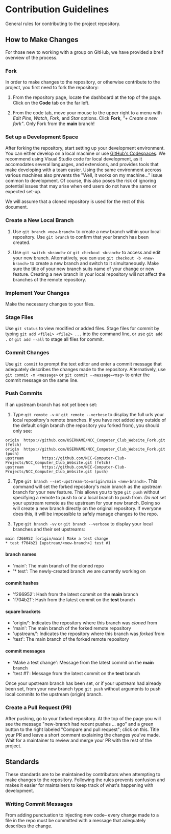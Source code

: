 # Contribution Guidelines
General rules for contributing to the project repository.

## How to Make Changes
For those new to working with a group on GitHub, we have provided a breif overview of the process.
### Fork
In order to make changes to the repository, or otherwise contribute to the project, you first need to fork the repository: 

1. From the repository page, locate the dashboard at the top of the page. Click on the **Code** tab on the far left.

2. From the code tab, move your mouse to the upper right to a menu with *Edit Pins*, *Watch*, *Fork,* and *Star* options. Click **Fork**, *"+ Create a new fork"*. Only Fork from the **main** branch!

### Set up a Development Space
After forking the repository, start setting up your development environment. You can either develop on a local machine or use [GitHub's Codespaces](https://docs.github.com/en/codespaces). We recommend using Visual Studio code for local development, as it accomodates several languages, and extensions, and provides tools that make developing with a team easier. Using the same environment accross various machines also prevents the "Well, it works on my machine..." issue common to development. Of course, this also poses the risk of ignoring potential issues that may arise when end users do not have the same or expected set-up.

We will assume that a cloned repository is used for the rest of this document.

### Create a New Local Branch
1. Use `git branch <new-branch>` to create a new branch within your local repository. Use `git branch` to confirm that your branch has been created.

2. Use `git switch <branch>` or `git checkout <branch>` to access and edit your new branch. Alternatively, you can use `git checkout -b <new-branch>` to create a new branch and switch to it simultaneously. Make sure the title of your new branch suits name of your change or new feature. Creating a new branch in your local repository will not affect the branches of the remote repository.

### Implement Your Changes
Make the necessary changes to your files.

### Stage Files
Use `git status` to view modified or added files. Stage files for commit by typing `git add <file1> <file2> ...` into the command line, or use `git add .` or `git add --all` to stage all files for commit.

### Commit Changes
Use `git commit` to prompt the text editor and enter a commit message that adequately describes the changes made to the repository. Alternatively, use `git commit -m <message>` or `git commit --message=<msg>` to enter the commit message on the same line.

### Push Commits
If an upstream branch has not yet been set:

1. Type `git remote -v` or `git remote --verbose` to display the full urls your local repository's remote branches. If you have not added any outside of the default origin branch (the repository you forked from), you should only see: 

```
origin  https://github.com/USERNAME/NCC_Computer_Club_Website_Fork.git (fetch)
origin  https://github.com/USERNAME/NCC_Computer_Club_Website_Fork.git (push)
upstream        https://github.com/NCC-Computer-Club-Projects/NCC_Computer_Club_Website.git (fetch)
upstream        https://github.com/NCC-Computer-Club-Projects/NCC_Computer_Club_Website.git (push)
```

2. Type `git branch --set-upstream-to=origin/main <new-branch>`. This command will set the forked repository's main branch as the upstream branch for your new feature. This allows you to type `git push` without specifying a remote to push to or a local branch to push from. *Do not* set your upstream remote as the upstream for your new branch. Doing so will create a new branch directly on the original repository. If everyone does this, it will be impossible to safely manage changes to the repo.

3. Type `git branch -vv` or `git branch --verbose` to display your local branches and their set upstreams:

```
main f266952 [origin/main] Make a test change
* test f704b21 [upstream/<new-branch>] test #1
```

#### branch names
* 'main': The main branch of the cloned repo
* '* test': The newly-created branch we are currently working on

#### commit hashes
* 'f266952': Hash from the latest commit on the **main** branch
* 'f704b21': Hash from the latest commit on the **test** branch

#### square brackets
* 'origin/': Indicates the repository where this branch was *cloned* from
* 'main': The main branch of the forked remote repository
* 'upstream/': Indicates the repository where this branch was *forked* from
* 'test': The main branch of the forked remote repository

#### commit messages
* 'Make a test change': Message from the latest commit on the **main** branch
* 'test #1': Message from the latest commit on the **test** branch

Once your upstream branch has been set, or if your upstream had already been set, from your new branch type `git push` without arguments to push local commits to the upstream (origin) branch. 

### Create a Pull Request (PR)
After pushing, go to your forked repository. At the top of the page you will see the message "new-branch had recent pushes ... ago" and a green button to the right labeled "Compare and pull request"; click on this. Title your PR and leave a short comment explaining the changes you've made. Wait for a maintainer to review and merge your PR with the rest of the project.

## Standards
These standards are to be maintained by contributors when attempting to make changes to the repository. Following the rules prevents confusion and makes it easier for maintainers to keep track of what's happening with development.

### Writing Commit Messages 
From adding punctuation to injecting new code– every change made to a file in the repo must be committed with a message that adequately describes the change.